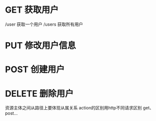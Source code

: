 
# GET   获取用户
/user   获取一个用户
/users  获取所有用户

# PUT   修改用户信息
# POST  创建用户
# DELETE    删除用户

资源主体之间从路径上要体现从属关系
action的区别用http不同请求区别 get、post...